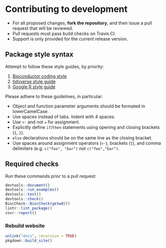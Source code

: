 # Contributing to development

- For all proposed changes, **fork the repository**, and then issue a pull request that will be reviewed.
- Pull requests must pass build checks on Travis CI.
- Support is only provided for the current release version.

## Package style syntax

Attempt to follow these style guides, by priority:

1. [Bioconductor coding style](https://www.bioconductor.org/developers/how-to/coding-style/)
2. [tidyverse style guide](http://style.tidyverse.org)
3. [Google R style guide](https://google.github.io/styleguide/Rguide.xml)

Please adhere to these guidelines, in particular:

- Object and function parameter arguments should be formated in lowerCamelCase.
- Use spaces instead of tabs. Indent with 4 spaces.
- Use `<-` and not `=` for assignment.
- Explicitly define `if`/`then` statements using opening and closing brackets (`{`, `}`).
- `else` declarations should be on the same line as the closing bracket.
- Use spaces around assignment operators (`<-`), brackets (`{`), and comma delimiters (e.g. `c("foo", "bar")` not `c("foo","bar")`.

## Required checks

Run these commands prior to a pull request:

```r
devtools::document()
devtools::run_examples()
devtools::test()
devtools::check()
BiocCheck::BiocCheck(getwd())
lintr::lint_package()
covr::report()
```

### Rebuild website

```r
unlink("docs", recursive = TRUE)
pkgdown::build_site()
```
